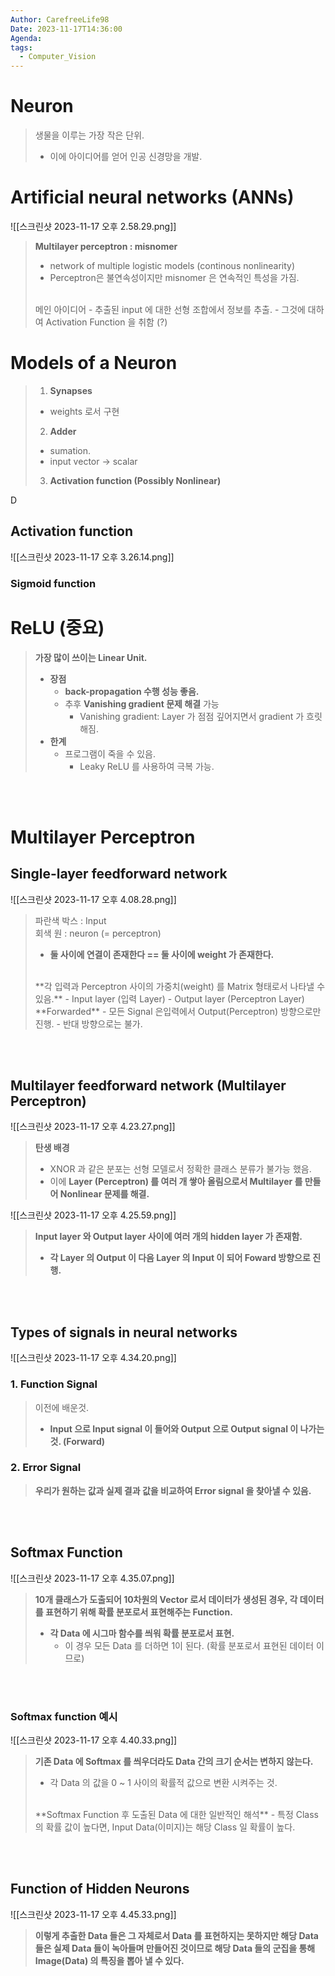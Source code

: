 ```yaml
---
Author: CarefreeLife98
Date: 2023-11-17T14:36:00
Agenda: 
tags:
  - Computer_Vision
---
```

# Neuron
> 생물을 이루는 가장 작은 단위.
> - 이에 아이디어를 얻어 인공 신경망을 개발.

# Artificial neural networks (ANNs)
![[스크린샷 2023-11-17 오후 2.58.29.png]]
> **Multilayer perceptron : misnomer**
> - network of multiple logistic models (continous nonlinearity)
> - Perceptron은 불연속성이지만 misnomer 은 연속적인 특성을 가짐.
> 
> <br>
> 메인 아이디어
> - 추출된 input 에 대한 선형 조합에서 정보를 추출.
> - 그것에 대하여 Activation Function 을 취함 (?)

# Models of a Neuron
> 1. **Synapses**
> 	- weights 로서 구현
> 2. **Adder**
> 	- sumation.
> 	- input vector -> scalar
> 3. **Activation function (Possibly Nonlinear)**

D

## Activation function
![[스크린샷 2023-11-17 오후 3.26.14.png]]

### Sigmoid function

# ReLU (중요)
> **가장 많이 쓰이는 Linear Unit.**
> - **장점**
> 	- **back-propagation 수행 성능 좋음.**
> 	- 추후 **Vanishing gradient 문제 해결** 가능
> 		- Vanishing gradient: Layer 가 점점 깊어지면서 gradient 가 흐릿해짐.
> - **한계**
> 	- 프로그램이 죽을 수 있음.
> 		- Leaky ReLU 를 사용하여 극복 가능.

<br><br>
# Multilayer Perceptron
## Single-layer feedforward network
![[스크린샷 2023-11-17 오후 4.08.28.png]]
> 파란색 박스 : Input <br>
> 회색 원 : neuron (= perceptron)
> - **둘 사이에 연결이 존재한다 == 둘 사이에 weight 가 존재한다.**
> <br>
> **각 입력과 Perceptron 사이의 가중치(weight) 를 Matrix 형태로서 나타낼 수 있음.**
> - Input layer (입력 Layer)
> - Output layer (Perceptron Layer)
> <br>
> **Forwarded**
> - 모든 Signal 은입력에서 Output(Perceptron) 방향으로만 진행.
> - 반대 방향으로는 불가.

<br><br>
## Multilayer feedforward network (Multilayer Perceptron)
![[스크린샷 2023-11-17 오후 4.23.27.png]]
> **탄생 배경**
> - XNOR 과 같은 분포는 선형 모델로서 정확한 클래스 분류가 불가능 했음.
> - 이에 **Layer (Perceptron) 를 여러 개 쌓아 올림으로서 Multilayer 를 만들어 Nonlinear 문제를 해결.**

![[스크린샷 2023-11-17 오후 4.25.59.png]]
> **Input layer 와 Output layer 사이에 여러 개의 hidden layer 가 존재함.**
> - **각 Layer 의 Output 이 다음 Layer 의 Input 이 되어 Foward 방향으로 진행.**

<br><br>

## Types of signals in neural networks
![[스크린샷 2023-11-17 오후 4.34.20.png]]
### 1. Function Signal
> 이전에 배운것.
> - **Input 으로 Input signal 이 들어와 Output 으로 Output signal 이 나가는 것. (Forward)**

### 2. Error Signal
> **우리가 원하는 값과 실제 결과 값을 비교하여 Error signal 을 찾아낼 수 있음.**

<br><br>

## Softmax Function
![[스크린샷 2023-11-17 오후 4.35.07.png]]
> **10개 클래스가 도출되어 10차원의 Vector 로서 데이터가 생성된 경우, 각 데이터를 표현하기 위해 확률 분포로서 표현해주는 Function.**
> - **각 Data 에 시그마 함수를 씌워 확률 분포로서 표현.**
> 	- 이 경우 모든 Data 를 더하면 1이 된다. (확률 분포로서 표현된 데이터 이므로)

<br><br>
### Softmax function 예시
![[스크린샷 2023-11-17 오후 4.40.33.png]]
> **기존 Data 에 Softmax 를 씌우더라도 Data 간의 크기 순서는 변하지 않는다.**
> - 각 Data 의 값을 0 ~ 1 사이의 확률적 값으로 변환 시켜주는 것.
> <br>
> **Softmax Function 후 도출된 Data 에 대한 일반적인 해석**
> - 특정 Class 의 확률 값이 높다면, Input Data(이미지)는 해당 Class 일 확률이 높다.

<br><br>

## Function of Hidden Neurons
![[스크린샷 2023-11-17 오후 4.45.33.png]]
> **이렇게 추출한 Data 들은 그 자체로서 Data 를 표현하지는 못하지만 해당 Data 들은 실제 Data 들이 녹아들며 만들어진 것이므로 해당 Data 들의 군집을 통해 Image(Data) 의 특징을 뽑아 낼 수 있다.**